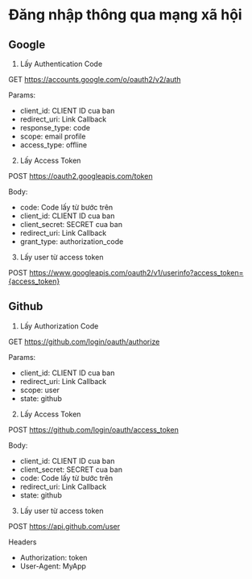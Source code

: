 # Đăng nhập thông qua mạng xã hội

## Google

1. Lấy Authentication Code

GET https://accounts.google.com/o/oauth2/v2/auth

Params:

- client_id: CLIENT ID cua ban
- redirect_uri: Link Callback
- response_type: code
- scope: email profile
- access_type: offline

2. Lấy Access Token

POST https://oauth2.googleapis.com/token

Body:

- code: Code lấy từ bước trên
- client_id: CLIENT ID cua ban
- client_secret: SECRET cua ban
- redirect_uri: Link Callback
- grant_type: authorization_code

3. Lấy user từ access token

POST https://www.googleapis.com/oauth2/v1/userinfo?access_token={access_token}

## Github

1. Lấy Authorization Code

GET https://github.com/login/oauth/authorize

Params:

- client_id: CLIENT ID cua ban
- redirect_uri: Link Callback
- scope: user
- state: github

2. Lấy Access Token

POST https://github.com/login/oauth/access_token

Body:

- client_id: CLIENT ID cua ban
- client_secret: SECRET cua ban
- code: Code lấy từ bước trên
- redirect_uri: Link Callback
- state: github

3. Lấy user từ access token

POST https://api.github.com/user

Headers

- Authorization: token
- User-Agent: MyApp

